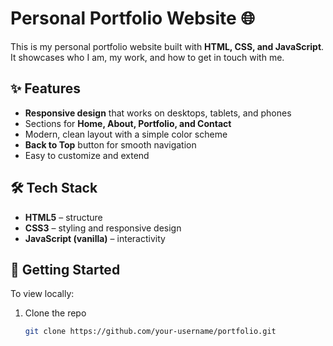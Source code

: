 # Personal Portfolio Website 🌐

This is my personal portfolio website built with **HTML, CSS, and JavaScript**.  
It showcases who I am, my work, and how to get in touch with me.  

## ✨ Features
- **Responsive design** that works on desktops, tablets, and phones  
- Sections for **Home, About, Portfolio, and Contact**  
- Modern, clean layout with a simple color scheme  
- **Back to Top** button for smooth navigation  
- Easy to customize and extend  

## 🛠️ Tech Stack
- **HTML5** – structure  
- **CSS3** – styling and responsive design  
- **JavaScript (vanilla)** – interactivity  

## 🚀 Getting Started
To view locally:
1. Clone the repo  
   ```bash
   git clone https://github.com/your-username/portfolio.git

